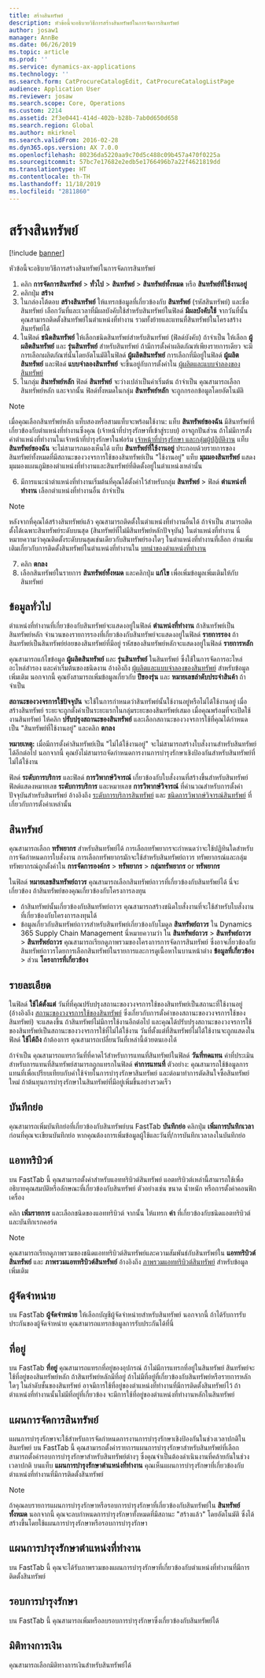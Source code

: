 ```yaml
---
title: สร้างสินทรัพย์
description: หัวข้อนี้จะอธิบายวิธีการสร้างสินทรัพย์ในการจัดการสินทรัพย์
author: josaw1
manager: AnnBe
ms.date: 06/26/2019
ms.topic: article
ms.prod: ''
ms.service: dynamics-ax-applications
ms.technology: ''
ms.search.form: CatProcureCatalogEdit, CatProcureCatalogListPage
audience: Application User
ms.reviewer: josaw
ms.search.scope: Core, Operations
ms.custom: 2214
ms.assetid: 2f3e0441-414d-402b-b28b-7ab0d650d658
ms.search.region: Global
ms.author: mkirknel
ms.search.validFrom: 2016-02-28
ms.dyn365.ops.version: AX 7.0.0
ms.openlocfilehash: 80236da5220aa9c70d5c488c09b457a470f0225a
ms.sourcegitcommit: 57bc7e17682e2edb5e1766496b7a22f4621819dd
ms.translationtype: HT
ms.contentlocale: th-TH
ms.lasthandoff: 11/18/2019
ms.locfileid: "2811860"
---
```

# <a name="create-an-asset"></a>สร้างสินทรัพย์

[!include [banner](../../includes/banner.md)]

 

หัวข้อนี้จะอธิบายวิธีการสร้างสินทรัพย์ในการจัดการสินทรัพย์

1. คลิก **การจัดการสินทรัพย์** > **ทั่วไป** > **สินทรัพย์** > **สินทรัพย์ทั้งหมด** หรือ **สินทรัพย์ที่ใช้งานอยู่**
2. คลิกปุ่ม **สร้าง**
3. ในกล่องโต้ตอบ **สร้างสินทรัพย์** ให้แทรกข้อมูลที่เกี่ยวข้องกับ **สินทรัพย์** (รหัสสินทรัพย์) และชื่อสินทรัพย์ เลือกวันที่และเวลาที่มีผลบังคับใช้สำหรับสินทรัพย์ในฟิลด์ **มีผลบังคับใช้** จากวันที่นั้น คุณสามารถติดตั้งสินทรัพย์ในตำแหน่งที่ทำงาน รวมทั้งย้ายและแทนที่สินทรัพย์ในโครงสร้างสินทรัพย์ได้
4. ในฟิลด์ **ชนิดสินทรัพย์** ให้เลือกชนิดสินทรัพย์สำหรับสินทรัพย์ (ฟิลด์บังคับ) ถ้าจำเป็น ให้เลือก **ผู้ผลิตสินทรัพย์** และ **รุ่นสินทรัพย์** สำหรับสินทรัพย์ ถ้ามีการตั้งค่าผลิตภัณฑ์เพียงรายการเดียว จะมีการเลือกผลิตภัณฑ์นั้นโดยอัตโนมัติในฟิลด์ **ผู้ผลิตสินทรัพย์** การเลือกที่มีอยู่ในฟิลด์ **ผู้ผลิตสินทรัพย์** และฟิลด์ **แบบจำลองสินทรัพย์** จะขึ้นอยู่กับการตั้งค่าใน [ผู้ผลิตและแบบจำลองของสินทรัพย์](../setup-for-objects/product-and-model.md)
5. ในกลุ่ม **สินทรัพย์หลัก** ฟิลด์ **สินทรัพย์** จะว่างเปล่าเป็นค่าเริ่มต้น ถ้าจำเป็น คุณสามารถเลือกสินทรัพย์หลัก และจากนั้น ฟิลด์ทั้งหมดในกลุ่ม **สินทรัพย์หลัก** จะถูกกรอกข้อมูลโดยอัตโนมัติ
>[!NOTE]  
>เมื่อคุณเลือกสินทรัพย์หลัก แท็บสองหรือสามแท็บจะพร้อมใช้งาน: แท็บ **สินทรัพย์ของฉัน** มีสินทรัพย์ที่เกี่ยวข้องกับตำแหน่งที่ทำงานซึ่งคุณ (เจ้าหน้าที่บำรุงรักษาที่เข้าสู่ระบบ) อาจถูกปันส่วน ถ้าไม่มีการตั้งค่าตำแหน่งที่ทำงานในเจ้าหน้าที่บำรุงรักษาในฟอร์ม [เจ้าหน้าที่บำรุงรักษา และกลุ่มผู้ปฎิบัติงาน](../setup-for-objects/workers-and-worker-groups.md) แท็บ **สินทรัพย์ของฉัน** จะไม่สามารถมองเห็นได้ แท็บ **สินทรัพย์ที่ใช้งานอยู่** ประกอบด้วยรายการของสินทรัพย์ทั้งหมดที่มีสถานะของวงจรการใช้ของสินทรัพย์เป็น "ใช้งานอยู่" แท็บ **มุมมองสินทรัพย์** แสดงมุมมองแผนภูมิของตำแหน่งที่ทำงานและสินทรัพย์ที่ติดตั้งอยู่ในตำแหน่งเหล่านั้น

6. มีการแนะนำตำแหน่งที่ทำงานเริ่มต้นที่คุณได้ตั้งค่าไว้สำหรับกลุ่ม **สินทรัพย์** > ฟิลด์ **ตำแหน่งที่ทำงาน** เลือกตำแหน่งที่ทำงานอื่น ถ้าจำเป็น

>[!NOTE]
>หลังจากที่คุณได้สร้างสินทรัพย์แล้ว คุณสามารถติดตั้งในตำแหน่งที่ทำงานอื่นได้ ถ้าจำเป็น สามารถติดตั้งได้เฉพาะสินทรัพย์ระดับบนสุด (สินทรัพย์ที่ไม่มีสินทรัพย์หลักปัจจุบัน) ในตำแหน่งที่ทำงาน นี่หมายความว่าคุณติดตั้งระดับบนสุดเช่นเดียวกับสินทรัพย์รองใดๆ ในตำแหน่งที่ทำงานที่เลือก อ่านเพิ่มเติมเกี่ยวกับการติดตั้งสินทรัพย์ในตำแหน่งที่ทำงานใน [บทนำของตำแหน่งที่ทำงาน](../functional-locations/introduction-to-functional-locations.md)

7. คลิก **ตกลง**
8. เลือกสินทรัพย์ในรายการ **สินทรัพย์ทั้งหมด** และคลิกปุ่ม **แก้ไข** เพื่อเพิ่มข้อมูลเพิ่มเติมให้กับสินทรัพย์

## <a name="general-information"></a>ข้อมูลทั่วไป

ตำแหน่งที่ทำงานที่เกี่ยวข้องกับสินทรัพย์จะแสดงอยู่ในฟิลด์ **ตำแหน่งที่ทำงาน** ถ้าสินทรัพย์เป็นสินทรัพย์หลัก จำนวนของรายการรองที่เกี่ยวข้องกับสินทรัพย์จะแสดงอยู่ในฟิลด์ **รายการรอง** ถ้าสินทรัพย์เป็นสินทรัพย์ย่อยของสินทรัพย์ที่มีอยู่ รหัสของสินทรัพย์หลักจะแสดงอยู่ในฟิลด์ **รายการหลัก**

คุณสามารถแก้ไขข้อมูล **ผู้ผลิตสินทรัพย์** และ **รุ่นสินทรัพย์** ในสินทรัพย์ ซึ่งใช้ในการจัดการอะไหล่ อะไหล่สำรอง และค่าเริ่มต้นของชนิดงาน อ้างอิงถึง [ผู้ผลิตและแบบจำลองของสินทรัพย์](../setup-for-objects/product-and-model.md) สำหรับข้อมูลเพิ่มเติม นอกจากนี้ คุณยังสามารถเพิ่มข้อมูลเกี่ยวกับ **ปีของรุ่น** และ **หมายเลขลำดับประจำสินค้า** ถ้าจำเป็น

**สถานะของวงจรการใช้ปัจจุบัน** จะใช้ในการกำหนดว่าสินทรัพย์นั้นใช้งานอยู่หรือไม่ได้ใช้งานอยู่ เมื่อสร้างสินทรัพย์ ระยะจะถูกตั้งค่าเป็นระยะแรกในกลุ่มระยะของสินทรัพย์เสมอ เมื่อคุณพร้อมที่จะเปิดใช้งานสินทรัพย์ ให้คลิก **ปรับปรุงสถานะของสินทรัพย์** และเลือกสถานะของวงจรการใช้ที่คุณได้กำหนดเป็น "สินทรัพย์ที่ใช้งานอยู่" และคลิก **ตกลง**

**หมายเหตุ:** เมื่อมีการตั้งค่าสินทรัพย์เป็น "ไม่ได้ใช้งานอยู่" จะไม่สามารถสร้างใบสั่งงานสำหรับสินทรัพย์ได้อีกต่อไป นอกจากนี้ คุณยังไม่สามารถจัดกำหนดการงานการบำรุงรักษาเชิงป้องกันสำหรับสินทรัพย์ที่ไม่ได้ใช้งาน

ฟิลด์ **ระดับการบริการ** และฟิลด์ **การวิพากษ์วิจารณ์** เกี่ยวข้องกับใบสั่งงานที่สร้างขึ้นสำหรับสินทรัพย์ ฟิลด์แสดงหมายเลข **ระดับการบริการ** และหมายเลข **การวิพากษ์วิจารณ์** ที่คำนวณสำหรับการตั้งค่าปัจจุบันสำหรับสินทรัพย์ อ้างอิงถึง [ระดับการบริการสินทรัพย์](../setup-for-objects/object-priorities.md) และ [ชนิดการวิพากษ์วิจารณ์สินทรัพย์](../setup-for-objects/object-criticalities.md) ที่เกี่ยวกับการตั้งค่าเหล่านั้น

## <a name="asset"></a>สินทรัพย์

คุณสามารถเลือก **ทรัพยากร** สำหรับสินทรัพย์ได้ การเลือกทรัพยากรจะกำหนดว่าจะใช้ปฏิทินใดสำหรับการจัดกำหนดการใบสั่งงาน การเลือกทรัพยากรมักจะใช้สำหรับสินทรัพย์ถาวร ทรัพยากรณ์และกลุ่มทรัพยากรณ์ถูกตั้งค่าใน **การจัดการองค์กร** > **ทรัพยากร** > **กลุ่มทรัพยากร** or **ทรัพยากร**

ในฟิลด์ **หมายเลขสินทรัพย์ถาวร** คุณสามารถเลือกสินทรัพย์ถาวรที่เกี่ยวข้องกับสินทรัพย์ได้ นี่จะเกี่ยวข้อง ถ้าสินทรัพย์ของคุณเกี่ยวข้องกับโครงการลงทุน

- ถ้าสินทรัพย์นั้นเกี่ยวข้องกับสินทรัพย์ถาวร คุณสามารถสร้างชนิดใบสั่งงานที่จะใช้สำหรับใบสั่งงานที่เกี่ยวข้องกับโครงการลงทุนได้ 
- ข้อมูลเกี่ยวกับสินทรัพย์ถาวรสำหรับสินทรัพย์เกี่ยวข้องกับโมดูล **สินทรัพย์ถาวร** ใน Dynamics 365 Supply Chain Management นี่หมายความว่า ใน **สินทรัพย์ถาวร** > **สินทรัพย์ถาวร** > **สินทรัพย์ถาวร** คุณสามารถเรียกดูภาพรวมของโครงการการจัดการสินทรัพย์ ซึ่งอาจเกี่ยวข้องกับสินทรัพย์ถาวรโดยการเลือกสินทรัพย์ในรายการและการดูเนื้อหาในบานหน้าต่าง **ข้อมูลที่เกี่ยวข้อง** > ส่วน **โครงการที่เกี่ยวข้อง**


## <a name="details"></a>รายละเอียด

ในฟิลด์ **ใช้ได้ตั้งแต่** วันที่ที่คุณปรับปรุงสถานะของวงจรการใช้ของสินทรัพย์เป็นสถานะที่ใช้งานอยู่ (อ้างอิงถึง [สถานะของวงจรการใช้ของสินทรัพย์](../setup-for-objects/object-stages.md) ซึ่งเกี่ยวกับการตั้งค่าของสถานะของวงจรการใช้ของสินทรัพย์) จะแสดงขึ้น ถ้าสินทรัพย์ไม่มีการใช้งานอีกต่อไป และคุณได้ปรับปรุงสถานะของวงจรการใช้ของสินทรัพย์เป็นสถานะของวงจรการใช้ที่ไม่ได้ใช้งาน วันที่ตั้งแต่ที่สินทรัพย์ไม่ได้ใช้งานจะถูกแสดงในฟิลด์ **ใช้ได้ถึง** ถ้าต้องการ คุณสามารถเปลี่ยนวันที่เหล่านี้ด้วยตนเองได้

ถ้าจำเป็น คุณสามารถแทรกวันที่ที่คาดไว้สำหรับการแทนที่สินทรัพย์ในฟิลด์ **วันที่ทดแทน** ค่าที่ประเมินสำหรับการแทนที่สินทรัพย์สามารถถูกแทรกในฟิลด์ **ค่าการแทนที่** ตัวอย่าง: คุณสามารถใช้ข้อมูลการแทนที่เพื่อเปรียบเทียบกับค่าใช้จ่ายในการบำรุงรักษาสินทรัพย์ และต่อมาทำการตัดสินใจซื้อสินทรัพย์ใหม่ ถ้าต้นทุนการบำรุงรักษาในสินทรัพย์ที่มีอยู่เพิ่มขึ้นอย่างรวดเร็ว

## <a name="notes"></a>บันทึกย่อ

คุณสามารถเพิ่มบันทึกย่อที่เกี่ยวข้องกับสินทรัพย์บน FastTab **บันทึกย่อ** คลิกปุ่ม **เพิ่มการบันทึกเวลา** ก่อนที่คุณจะเขียนบันทึกย่อ หากคุณต้องการเพิ่มข้อมูลผู้ใช้และวันที่/การบันทึกเวลาลงในบันทึกย่อ

## <a name="attributes"></a>แอททริบิวต์

บน FastTab นี้ คุณสามารถตั้งค่าสำหรับแอททริบิวต์สินทรัพย์ แอตทริบิวต์เหล่านี้สามารถใช้เพื่ออธิบายคุณสมบัติหรือลักษณะที่เกี่ยวข้องกับสินทรัพย์ ตัวอย่างเช่น ขนาด น้ำหนัก หรือการตั้งค่าคอนฟิกเครื่อง

คลิก **เพิ่มรายการ** และเลือกชนิดของแอททริบิวต์ จากนั้น ให้แทรก **ค่า** ที่เกี่ยวข้องกับชนิดแอตทริบิวต์ และบันทึกเรกคอร์ด

>[!NOTE] 
>คุณสามารถเรียกดูภาพรวมของชนิดแอททริบิวต์สินทรัพย์และความสัมพันธ์กับสินทรัพย์ใน **แอททริบิวต์สินทรัพย์** และ **ภาพรวมแอททริบิวต์สินทรัพย์** อ้างอิงถึง [ภาพรวมแอททริบิวต์สินทรัพย์](../objects/object-specification-overview.md) สำหรับข้อมูลเพิ่มเติม

## <a name="vendor"></a>ผู้จัดจำหน่าย

บน FastTab **ผู้จัดจำหน่าย** ให้เลือกบัญชีผู้จัดจำหน่ายสำหรับสินทรัพย์ นอกจากนี้ ถ้าได้รับการรับประกันของผู้จัดจำหน่าย คุณสามารถแทรกข้อมูลการรับประกันได้ที่นี่

## <a name="address"></a>ที่อยู่

บน FastTab **ที่อยู่** คุณสามารถแทรกที่อยู่ของอุปกรณ์ ถ้าไม่มีการแทรกที่อยู่ในสินทรัพย์ สินทรัพย์จะใช้ที่อยู่ของสินทรัพย์หลัก ถ้าสินทรัพย์หลักมีที่อยู่ ถ้าไม่มีที่อยู่ที่เกี่ยวข้องกับสินทรัพย์หรือรายการหลักใดๆ ในลำดับชั้นของสินทรัพย์ อาจมีการใช้ที่อยู่ของตำแหน่งที่ทำงานที่มีการติดตั้งสินทรัพย์ไว้ ถ้าตำแหน่งที่ทำงานนั้นไม่มีที่อยู่ที่เกี่ยวข้อง จะมีการใช้ที่อยู่ของตำแหน่งที่ทำงานหลักในสินทรัพย์

## <a name="asset-management-plans"></a>แผนการจัดการสินทรัพย์

แผนการบำรุงรักษาจะใช้สำหรับการจัดกำหนดการงานการบำรุงรักษาเชิงป้องกันในช่วงเวลาปกติในสินทรัพย์ บน FastTab นี้ คุณสามารถตั้งค่ารายการแผนการบำรุงรักษาสำหรับสินทรัพย์ที่เลือก สามารถตั้งค่ารอบการบำรุงรักษาสำหรับสินทรัพย์ต่างๆ ซึ่งคุณจำเป็นต้องดำเนินงานที่คล้ายกันในช่วงเวลาปกติ บนแท็บ **แผนการบำรุงรักษาตำแหน่งที่ทำงาน** คุณเห็นแผนการบำรุงรักษาที่เกี่ยวข้องกับตำแหน่งที่ทำงานที่มีการติดตั้งสินทรัพย์

>[!NOTE]
>ถ้าคุณลบรายการแผนการบำรุงรักษาหรือรอบการบำรุงรักษาที่เกี่ยวข้องกับสินทรัพย์ใน **สินทรัพย์ทั้งหมด** นอกจากนี้ คุณจะลบกำหนดการบำรุงรักษาทั้งหมดที่มีสถานะ "สร้างแล้ว" โดยอัตโนมัติ ซึ่งได้สร้างขึ้นโดยใช้แผนการบำรุงรักษาหรือรอบการบำรุงรักษา

## <a name="functional-location-maintenance-plans"></a>แผนการบำรุงรักษาตำแหน่งที่ทำงาน

บน FastTab นี้ คุณจะได้รับภาพรวมของแผนการบำรุงรักษาที่เกี่ยวข้องกับตำแหน่งที่ทำงานที่มีการติดตั้งสินทรัพย์

## <a name="maintenance-rounds"></a>รอบการบำรุงรักษา

บน FastTab นี้ คุณสามารถเพิ่มหรือลบรอบการบำรุงรักษาซึ่งเกี่ยวข้องกับสินทรัพย์ได้

## <a name="financial-dimensions"></a>มิติทางการเงิน

คุณสามารถเลือกมิติทางการเงินสำหรับสินทรัพย์ได้
